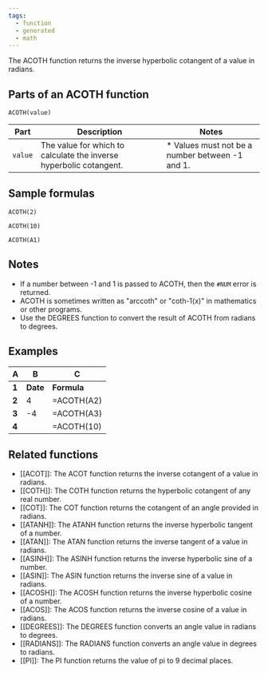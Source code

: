 ```yaml
---
tags:
  - function
  - generated
  - math
---
```


The ACOTH function returns the inverse hyperbolic cotangent of a value in radians.

Parts of an ACOTH function
--------------------------

`ACOTH(value)`

| Part | Description | Notes |
| --- | --- | --- |
| `value` | The value for which to calculate the inverse hyperbolic cotangent. | * Values must not be a number between -1 and 1. |

Sample formulas
---------------

`ACOTH(2)`

`ACOTH(10)`

`ACOTH(A1)`

Notes
-----

* If a number between -1 and 1 is passed to ACOTH, then the `#NUM` error is returned.
* ACOTH is sometimes written as "arccoth" or "coth-1(x)" in mathematics or other programs.
* Use the DEGREES function to convert the result of ACOTH from radians to degrees.

Examples
--------

| A | B | C |
| --- | --- | --- |
| **1** | **Date** | **Formula** | **Result** |
| **2** | 4 | =ACOTH(A2) | 0.2554128119 |
| **3** | -4 | =ACOTH(A3) | -0.2554128119 |
| **4** |  | =ACOTH(10) | 0.1003353477 |

Related functions
-----------------

* [[ACOT]]: The ACOT function returns the inverse cotangent of a value in radians.
* [[COTH]]: The COTH function returns the hyperbolic cotangent of any real number.
* [[COT]]: The COT function returns the cotangent of an angle provided in radians.
* [[ATANH]]: The ATANH function returns the inverse hyperbolic tangent of a number.
* [[ATAN]]: The ATAN function returns the inverse tangent of a value in radians.
* [[ASINH]]: The ASINH function returns the inverse hyperbolic sine of a number.
* [[ASIN]]: The ASIN function returns the inverse sine of a value in radians.
* [[ACOSH]]: The ACOSH function returns the inverse hyperbolic cosine of a number.
* [[ACOS]]: The ACOS function returns the inverse cosine of a value in radians.
* [[DEGREES]]: The DEGREES function converts an angle value in radians to degrees.
* [[RADIANS]]: The RADIANS function converts an angle value in degrees to radians.
* [[PI]]: The PI function returns the value of pi to 9 decimal places.